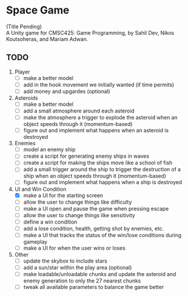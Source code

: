 # Space Game
(Title Pending)\
A Unity game for CMSC425: Game Programming, by Sahil Dev, Nikos Koutsoheras, and Mariam Adwan.

## TODO
1. Player
    - [ ] make a better model
    - [ ] add in the hook movement we initially wanted (if time permits)
    - [ ] add money and upgardes (optional)

2. Asteroids
    - [ ] make a better model
    - [ ] add a small atmosphere around each asteroid
    - [ ] make the atmosphere a trigger to explode the asteroid when an object speeds through it (momentum-based)
    - [ ] figure out and implement what happens when an asteroid is destroyed

3. Enemies
    - [ ] model an enemy ship
    - [ ] create a script for generating enemy ships in waves
    - [ ] create a script for making the ships move like a school of fish
    - [ ] add a small trigger around the ship to trigger the destruction of a ship when an object speeds through it (momentum-based)
    - [ ] figure out and implement what happens when a ship is destroyed

4. UI and Win Condition
    - [X] make a UI for the starting screen
    - [ ] allow the user to change things like difficulty
    - [ ] make a UI open and pause the game when pressing escape
    - [ ] allow the user to change things like sensitivity
    - [ ] define a win condition
    - [ ] add a lose condition, health, getting shot by enemies, etc.
    - [ ] make a UI that tracks the status of the win/lose conditions during gameplay
    - [ ] make a UI for when the user wins or loses

5. Other
    - [ ] update the skybox to include stars
    - [ ] add a sun/star within the play area (optional)
    - [ ] make loadable/unloadable chunks and update the asteroid and enemy generation to only the 27 nearest chunks
    - [ ] tweak all available parameters to balance the game better
